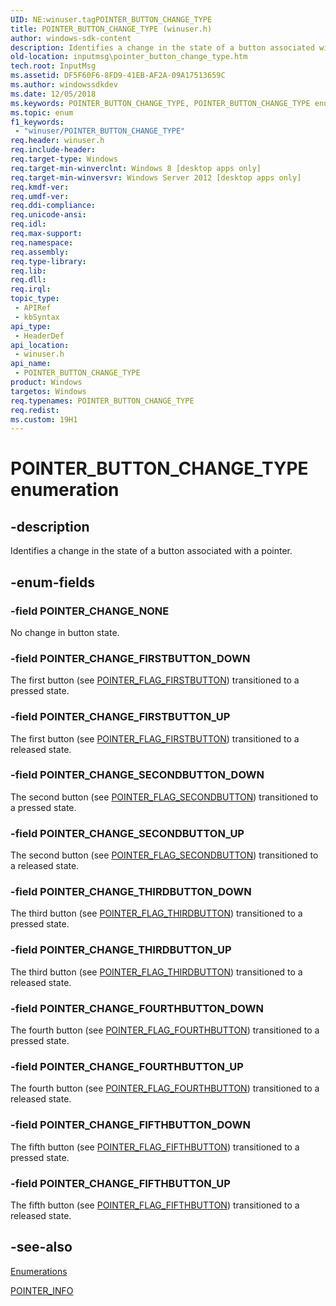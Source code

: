```yaml
---
UID: NE:winuser.tagPOINTER_BUTTON_CHANGE_TYPE
title: POINTER_BUTTON_CHANGE_TYPE (winuser.h)
author: windows-sdk-content
description: Identifies a change in the state of a button associated with a pointer.
old-location: inputmsg\pointer_button_change_type.htm
tech.root: InputMsg
ms.assetid: DF5F60F6-8FD9-41EB-AF2A-09A17513659C
ms.author: windowssdkdev
ms.date: 12/05/2018
ms.keywords: POINTER_BUTTON_CHANGE_TYPE, POINTER_BUTTON_CHANGE_TYPE enumeration [Input Messages and Notifications], POINTER_CHANGE_FIFTHBUTTON_DOWN, POINTER_CHANGE_FIFTHBUTTON_UP, POINTER_CHANGE_FIRSTBUTTON_DOWN, POINTER_CHANGE_FIRSTBUTTON_UP, POINTER_CHANGE_FOURTHBUTTON_DOWN, POINTER_CHANGE_FOURTHBUTTON_UP, POINTER_CHANGE_NONE, POINTER_CHANGE_SECONDBUTTON_DOWN, POINTER_CHANGE_SECONDBUTTON_UP, POINTER_CHANGE_THIRDBUTTON_DOWN, POINTER_CHANGE_THIRDBUTTON_UP, inputmsg.pointer_button_change_type, winuser/POINTER_BUTTON_CHANGE_TYPE, winuser/POINTER_CHANGE_FIFTHBUTTON_DOWN, winuser/POINTER_CHANGE_FIFTHBUTTON_UP, winuser/POINTER_CHANGE_FIRSTBUTTON_DOWN, winuser/POINTER_CHANGE_FIRSTBUTTON_UP, winuser/POINTER_CHANGE_FOURTHBUTTON_DOWN, winuser/POINTER_CHANGE_FOURTHBUTTON_UP, winuser/POINTER_CHANGE_NONE, winuser/POINTER_CHANGE_SECONDBUTTON_DOWN, winuser/POINTER_CHANGE_SECONDBUTTON_UP, winuser/POINTER_CHANGE_THIRDBUTTON_DOWN, winuser/POINTER_CHANGE_THIRDBUTTON_UP
ms.topic: enum
f1_keywords: 
 - "winuser/POINTER_BUTTON_CHANGE_TYPE"
req.header: winuser.h
req.include-header: 
req.target-type: Windows
req.target-min-winverclnt: Windows 8 [desktop apps only]
req.target-min-winversvr: Windows Server 2012 [desktop apps only]
req.kmdf-ver: 
req.umdf-ver: 
req.ddi-compliance: 
req.unicode-ansi: 
req.idl: 
req.max-support: 
req.namespace: 
req.assembly: 
req.type-library: 
req.lib: 
req.dll: 
req.irql: 
topic_type:
 - APIRef
 - kbSyntax
api_type:
 - HeaderDef
api_location:
 - winuser.h
api_name:
 - POINTER_BUTTON_CHANGE_TYPE
product: Windows
targetos: Windows
req.typenames: POINTER_BUTTON_CHANGE_TYPE
req.redist: 
ms.custom: 19H1
---
```


# POINTER_BUTTON_CHANGE_TYPE enumeration


## -description


Identifies a change in the state of a button associated with a pointer.


## -enum-fields




### -field POINTER_CHANGE_NONE

No change in button state.


### -field POINTER_CHANGE_FIRSTBUTTON_DOWN

The first button (see <a href="https://docs.microsoft.com/previous-versions/windows/desktop/inputmsg/pointer-flags-contants">POINTER_FLAG_FIRSTBUTTON</a>) transitioned to a pressed state.


### -field POINTER_CHANGE_FIRSTBUTTON_UP

The first button (see <a href="https://docs.microsoft.com/previous-versions/windows/desktop/inputmsg/pointer-flags-contants">POINTER_FLAG_FIRSTBUTTON</a>) transitioned to a released state.


### -field POINTER_CHANGE_SECONDBUTTON_DOWN

The second button (see <a href="https://docs.microsoft.com/previous-versions/windows/desktop/inputmsg/pointer-flags-contants">POINTER_FLAG_SECONDBUTTON</a>) transitioned to a pressed state.


### -field POINTER_CHANGE_SECONDBUTTON_UP

The second button (see <a href="https://docs.microsoft.com/previous-versions/windows/desktop/inputmsg/pointer-flags-contants">POINTER_FLAG_SECONDBUTTON</a>) transitioned to a released state.


### -field POINTER_CHANGE_THIRDBUTTON_DOWN

The third button (see <a href="https://docs.microsoft.com/previous-versions/windows/desktop/inputmsg/pointer-flags-contants">POINTER_FLAG_THIRDBUTTON</a>) transitioned to a pressed state.


### -field POINTER_CHANGE_THIRDBUTTON_UP

The third button (see <a href="https://docs.microsoft.com/previous-versions/windows/desktop/inputmsg/pointer-flags-contants">POINTER_FLAG_THIRDBUTTON</a>) transitioned to a released state.


### -field POINTER_CHANGE_FOURTHBUTTON_DOWN

The fourth button (see <a href="https://docs.microsoft.com/previous-versions/windows/desktop/inputmsg/pointer-flags-contants">POINTER_FLAG_FOURTHBUTTON</a>) transitioned to a pressed state.


### -field POINTER_CHANGE_FOURTHBUTTON_UP

The fourth button (see <a href="https://docs.microsoft.com/previous-versions/windows/desktop/inputmsg/pointer-flags-contants">POINTER_FLAG_FOURTHBUTTON</a>) transitioned to a released state.


### -field POINTER_CHANGE_FIFTHBUTTON_DOWN

The fifth button (see <a href="https://docs.microsoft.com/previous-versions/windows/desktop/inputmsg/pointer-flags-contants">POINTER_FLAG_FIFTHBUTTON</a>) transitioned to a pressed state.


### -field POINTER_CHANGE_FIFTHBUTTON_UP

The fifth button (see <a href="https://docs.microsoft.com/previous-versions/windows/desktop/inputmsg/pointer-flags-contants">POINTER_FLAG_FIFTHBUTTON</a>) transitioned to a released state.


## -see-also




<a href="https://docs.microsoft.com/previous-versions/windows/desktop/inputmsg/enums">Enumerations</a>



<a href="https://docs.microsoft.com/windows/desktop/api/winuser/ns-winuser-pointer_info">POINTER_INFO</a>
 

 

